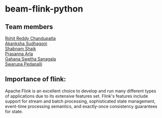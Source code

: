 # beam-flink-python 

## Team members

[Rohit Reddy Chandupatla](https://github.com/RohitChandupatla) </br>
[Akanksha Sudhagoni](https://github.com/AkankshaSudhagoni) </br>
[Shabnam Shaik](https://github.com/ShabnamShaikk)  </br>
[Prasanna Arla](https://github.com/PRASANNAARLA)  </br>
[Gahana Swetha Sanagala](https://github.com/swetha34)  </br>
[Swarupa Pedapalli](https://github.com/SwarupaPedapalli)  </br>
## Importance of flink:
Apache Flink is an excellent choice to develop and run many different types of applications due to its extensive features set. Flink's features include support for stream and batch processing, sophisticated state management, event-time processing semantics, and exactly-once consistency guarantees for state.

